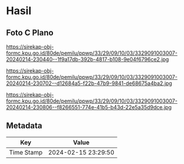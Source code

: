 # Hasil

## Foto C Plano

https://sirekap-obj-formc.kpu.go.id/80de/pemilu/ppwp/33/29/09/10/03/3329091003007-20240214-230440--1f9a17db-392b-4817-b108-9e04f6796ce2.jpg

https://sirekap-obj-formc.kpu.go.id/80de/pemilu/ppwp/33/29/09/10/03/3329091003007-20240214-230702--d12684a5-f22b-47b9-9841-de68675a4ba2.jpg

https://sirekap-obj-formc.kpu.go.id/80de/pemilu/ppwp/33/29/09/10/03/3329091003007-20240214-230806--f8266551-774e-41b5-b43d-22e5a35d9dce.jpg


## Metadata

| Key        | Value               |
| ---------- | ------------------- |
| Time Stamp | 2024-02-15 23:29:50 |



